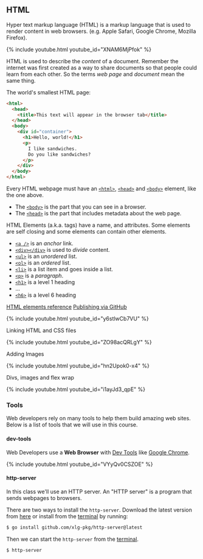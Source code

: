## HTML

Hyper text markup language (HTML) is a markup language that is used to render
content in web browsers. (e.g. Apple Safari, Google Chrome, Mozilla Firefox).

{% include youtube.html youtube_id="XNAM6MjPfok" %}

HTML is used to describe the *content* of a document. Remember the internet was
first created as a way to share documents so that people could learn from each
other. So the terms *web page* and *document* mean the same thing.

The world's smallest HTML page:

```html
<html>
  <head>
    <title>This text will appear in the browser tab</title>
  </head>
  <body>
    <div id="container">
      <h1>Hello, world!</h1>
      <p>
        I like sandwiches.
        Do you like sandwiches?
      </p>
    </div>
  </body>
</html>
```

Every HTML webpage must have an [`<html>`](https://developer.mozilla.org/en-US/docs/Web/HTML/Element/html),
[`<head>`](https://developer.mozilla.org/en-US/docs/Web/HTML/Element/head) and
[`<body>`](https://developer.mozilla.org/en-US/docs/Web/HTML/Element/body) element, like the one above.

* The [`<body>`](https://developer.mozilla.org/en-US/docs/Web/HTML/Element/body) is the part that you can see in a browser.
* The [`<head>`](https://developer.mozilla.org/en-US/docs/Web/HTML/Element/head) is the part that includes metadata about the web page.

HTML Elements (a.k.a. tags) have a name, and attributes.
Some elements are self closing and some elements can contain other elements.

* [`<a />`](https://developer.mozilla.org/en-US/docs/Web/HTML/Element/a) is an *anchor* link.
* [`<div></div>`](https://developer.mozilla.org/en-US/docs/Web/HTML/Element/div) is used to *divide* content.
* [`<ul>`](https://developer.mozilla.org/en-US/docs/Web/HTML/Element/ul) is an *unordered* list.
* [`<ol>`](https://developer.mozilla.org/en-US/docs/Web/HTML/Element/ol) is an *ordered* list.
* [`<li>`](https://developer.mozilla.org/en-US/docs/Web/HTML/Element/li) is a list item and goes inside a list.
* [`<p>`](https://developer.mozilla.org/en-US/docs/Web/HTML/Element/p) is a *paragraph*.
* [`<h1>`](https://developer.mozilla.org/en-US/docs/Web/HTML/Element/h1) is a level 1 heading
* ...
* [`<h6>`](https://developer.mozilla.org/en-US/docs/Web/HTML/Element/h6) is a level 6 heading

[HTML elements reference](https://developer.mozilla.org/en-US/docs/Web/HTML/Element)
[Publishing via GitHub](https://developer.mozilla.org/en-US/docs/Learn/Getting_started_with_the_web/Publishing_your_website#publishing_via_github)

{% include youtube.html youtube_id="y6stlwCb7VU" %}


Linking HTML and CSS files

{% include youtube.html youtube_id="ZO98acQRLgY" %}


Adding Images

{% include youtube.html youtube_id="hn2Upok0-x4" %}


Divs, images and flex wrap

{% include youtube.html youtube_id="i1ayJd3_qpE" %}



### Tools

Web developers rely on many tools to help them build amazing web sites. Below is
a list of tools that we will use in this course.

#### dev-tools

Web Developers use a **Web Browser** with [Dev Tools][devtools] like [Google Chrome][chrome].

{% include youtube.html youtube_id="VYyQv0CSZOE" %}

#### http-server

In this class we'll use an HTTP server. An "HTTP server" is a program that sends webpages to browsers.

There are two ways to install the `http-server`.
Download the latest version from [here](https://github.com/xlg-pkg/http-server/releases)
or install from the [terminal](./terminal.html) by running:

  ```bash
  $ go install github.com/xlg-pkg/http-server@latest
  ```

Then we can start the `http-server` from the [terminal](./terminal.html).

  ```bash
  $ http-server
  ```

[chrome]: https://www.google.com/chrome/
[devtools]: https://developer.chrome.com/docs/devtools/overview/
